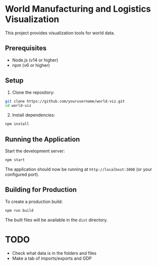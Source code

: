 # World Manufacturing and Logistics Visualization

This project provides visualization tools for world data.

## Prerequisites

- Node.js (v14 or higher)
- npm (v6 or higher)

## Setup

1. Clone the repository:
```bash
git clone https://github.com/yourusername/world-viz.git
cd world-viz
```

2. Install dependencies:
```bash
npm install
```

## Running the Application

Start the development server:
```bash
npm start
```

The application should now be running at `http://localhost:3000` (or your configured port).

## Building for Production

To create a production build:
```bash
npm run build
```

The built files will be available in the `dist` directory.

# TODO

- Check what data is in the folders and files
- Make a tab of imports/exports and GDP